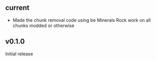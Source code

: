 ## current

* Made the chunk removal code using be Minerals Rock work on all chunks modded or otherwise

## v0.1.0

Initial release
